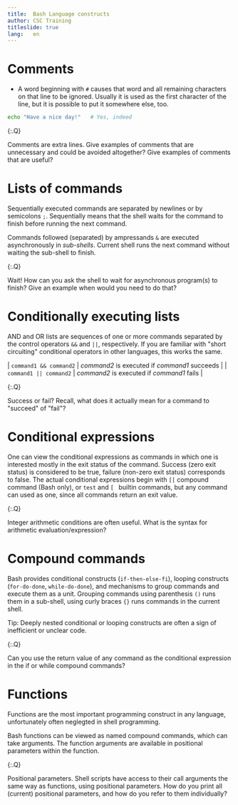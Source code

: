 ```yaml
---
title:	Bash Language constructs
author:	CSC Training
titleslide: true
lang:	en
---
```



# Comments

- A word beginning with `#` causes that word and all remaining characters on
  that line to be ignored. Usually it is used as the first character of the
  line, but it is possible to put it somewhere else, too.

```bash
echo "Have a nice day!"   # Yes, indeed
```

{:.Q}

Comments are extra lines. Give examples of comments that are unnecessary and
could be avoided altogether? Give examples of comments that are useful?


# Lists of commands

Sequentially executed commands are separated by newlines or by semicolons `;`.
Sequentially means that the shell waits for the command to finish before running
the next command.

Commands followed (separated) by ampressands `&` are executed asynchronously in
*sub-shells*. Current shell runs the next command without waiting the sub-shell
to finish.

{:.Q}

Wait! How can you ask the shell to wait for asynchronous program(s) to finish?
Give an example when would you need to do that?


# Conditionally executing lists

AND and OR lists are sequences of one or more commands separated by the control
operators `&&` and `||`, respectively. If you are familiar with "short
circuiting" conditional operators in other languages, this works the same.

| `command1 && command2` | _command2_ is executed if _command1_ succeeds |
| `command1 || command2` | _command2_ is executed if _command1_ fails |

{:.Q}

Success or fail? Recall, what does it actually mean for a command to "succeed"
of "fail"?


# Conditional expressions

One can view the conditional expressions as commands in which one is interested
mostly in the exit status of the command. Success (zero exit status) is
considered to be true, failure (non-zero exit status) corresponds to false. The
actual conditional expressions begin with `[[` compound command (Bash only), or
`test` and `[ ` builtin commands, but any command can used as one, since all
commands return an exit value.

{:.Q}

Integer arithmetic conditions are often useful. What is the syntax for
arithmetic evaluation/expression?


# Compound commands

Bash provides conditional constructs (`if-then-else-fi`), looping constructs
(`for-do-done`, `while-do-done`), and mechanisms to group commands and execute
them as a unit. Grouping commands using parenthesis `()` runs them in a
sub-shell, using curly braces `{}` runs commands in the current shell.

Tip: Deeply nested conditional or looping constructs are often a sign of
inefficient or unclear code.

{:.Q}

Can you use the return value of any command as the conditional expression in the
if or while compound commands?


# Functions

Functions are the most important programming construct in any language,
unfortunately often neglegted in shell programming.

Bash functions can be viewed as named compound commands, which can take
arguments. The function arguments are available in positional parameters within
the function.

{:.Q}

Positional parameters. Shell scripts have access to their call arguments the
same way as functions, using positional parameters. How do you print all
(current) positional parameters, and how do you refer to them individually?
